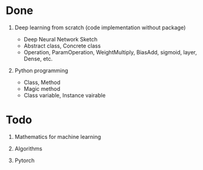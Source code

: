 # Done

1. Deep learning from scratch (code implementation without package)
    - Deep Neural Network Sketch
    - Abstract class, Concrete class
    - Operation, ParamOperation, WeightMultiply, BiasAdd, sigmoid, layer, Dense, etc.

2. Python programming
    - Class, Method
    - Magic method
    - Class variable, Instance vairable

# Todo

1. Mathematics for machine learning

2. Algorithms

3. Pytorch


